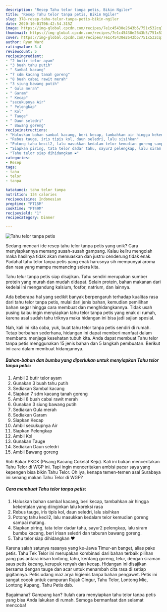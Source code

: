 ```yaml
---
description: "Resep Tahu telor tanpa petis, Bikin Ngiler"
title: "Resep Tahu telor tanpa petis, Bikin Ngiler"
slug: 378-resep-tahu-telor-tanpa-petis-bikin-ngiler
date: 2020-10-01T06:42:54.315Z
image: https://img-global.cpcdn.com/recipes/7e1c45430e2643b5/751x532cq70/tahu-telor-tanpa-petis-foto-resep-utama.jpg
thumbnail: https://img-global.cpcdn.com/recipes/7e1c45430e2643b5/751x532cq70/tahu-telor-tanpa-petis-foto-resep-utama.jpg
cover: https://img-global.cpcdn.com/recipes/7e1c45430e2643b5/751x532cq70/tahu-telor-tanpa-petis-foto-resep-utama.jpg
author: Ryan Ward
ratingvalue: 3.4
reviewcount: 5
recipeingredient:
- "2 butir telor ayam"
- "3 buah tahu putih"
- " Sambal kacang"
- "7 sdm kacang tanah goreng"
- "8 buah cabai rawit merah"
- "3 siung bawang putih"
- " Gula merah"
- " Garam"
- " Kecap"
- "secukupnya Air"
- " Pelengkap"
- " Kol"
- " Tauge"
- " Daun seledri"
- " Bawang goreng"
recipeinstructions:
- "Haluskan bahan sambal kacang, beri kecap, tambahkan air hingga kekentalan yang diinginkan lalu koreksi rasa"
- "Rebus tauge, iris tipis kol, daun seledri, lalu sisihkan"
- "Potong tahu kecil2, lalu masukkan kedalam telor kemudian goreng sampai matang."
- "Siapkan piring, tata telor dadar tahu, sayur2 pelengkap, lalu siram bumbu kacang, beri irisan seledri dan taburan bawang goreng."
- "Tahu telor siap dihidangkan ❤️"
categories:
- Resep
tags:
- tahu
- telor
- tanpa

katakunci: tahu telor tanpa 
nutrition: 134 calories
recipecuisine: Indonesian
preptime: "PT15M"
cooktime: "PT49M"
recipeyield: "1"
recipecategory: Dinner

---
```



![Tahu telor tanpa petis](https://img-global.cpcdn.com/recipes/7e1c45430e2643b5/751x532cq70/tahu-telor-tanpa-petis-foto-resep-utama.jpg)

Sedang mencari ide resep tahu telor tanpa petis yang unik? Cara menyiapkannya memang susah-susah gampang. Kalau keliru mengolah maka hasilnya tidak akan memuaskan dan justru cenderung tidak enak. Padahal tahu telor tanpa petis yang enak harusnya sih mempunyai aroma dan rasa yang mampu memancing selera kita.

Tahu telur tanpa petis siap disajikan. Tahu sendiri merupakan sumber protein yang murah dan mudah didapat. Selain protein, bahan makanan dari kedelai ini mengandung kalsium, fosfor, natrium, dan lainnya.

Ada beberapa hal yang sedikit banyak berpengaruh terhadap kualitas rasa dari tahu telor tanpa petis, mulai dari jenis bahan, kemudian pemilihan bahan segar hingga cara membuat dan menghidangkannya. Tidak usah pusing kalau ingin menyiapkan tahu telor tanpa petis yang enak di rumah, karena asal sudah tahu triknya maka hidangan ini bisa jadi sajian spesial.


Nah, kali ini kita coba, yuk, buat tahu telor tanpa petis sendiri di rumah. Tetap berbahan sederhana, hidangan ini dapat memberi manfaat dalam membantu menjaga kesehatan tubuh kita. Anda dapat membuat Tahu telor tanpa petis menggunakan 15 jenis bahan dan 5 langkah pembuatan. Berikut ini cara dalam membuat hidangannya.

<!--inarticleads1-->

##### Bahan-bahan dan bumbu yang diperlukan untuk menyiapkan Tahu telor tanpa petis:

1. Ambil 2 butir telor ayam
1. Gunakan 3 buah tahu putih
1. Sediakan  Sambal kacang
1. Siapkan 7 sdm kacang tanah goreng
1. Ambil 8 buah cabai rawit merah
1. Gunakan 3 siung bawang putih
1. Sediakan  Gula merah
1. Sediakan  Garam
1. Siapkan  Kecap
1. Ambil secukupnya Air
1. Siapkan  Pelengkap
1. Ambil  Kol
1. Gunakan  Tauge
1. Sediakan  Daun seledri
1. Ambil  Bawang goreng


Roti Bakar PKCK (Pisang Kacang Cokelat Keju). Kali ini bukan menceritakan Tahu Telor di WGP ini. Tapi ingin menceritakan ambisi pacar saya yang kepengen bisa bikin Tahu Telor. Oh iya, kenapa temen-temen asal Surabaya ini senang makan Tahu Telor di WGP? 

<!--inarticleads2-->

##### Cara membuat Tahu telor tanpa petis:

1. Haluskan bahan sambal kacang, beri kecap, tambahkan air hingga kekentalan yang diinginkan lalu koreksi rasa
1. Rebus tauge, iris tipis kol, daun seledri, lalu sisihkan
1. Potong tahu kecil2, lalu masukkan kedalam telor kemudian goreng sampai matang.
1. Siapkan piring, tata telor dadar tahu, sayur2 pelengkap, lalu siram bumbu kacang, beri irisan seledri dan taburan bawang goreng.
1. Tahu telor siap dihidangkan ❤️


Karena salah satunya rasanya yang ke-Jawa Timur-an banget, alias pake petis. Tahu Tek Telor ini merupakan kombinasi dari bahan terbaik pilihan yang pas antara irisan lontong, tahu, kentang goreng, telur, dengan siraman saus petis kacang, kerupuk renyah dan kecap. Hidangan ini disajikan bersama dengan tauge dan acar untuk menambah cita rasa di setiap gigitannya. Petis udang maz arya higienis tanpa bahan pengawet. Petis ini sangat cocok untuk campuran Rujak Cingur, Tahu Telor, Lontong Mie, Lontong Kupang, Tahu Petis dsb. 

Bagaimana? Gampang kan? Itulah cara menyiapkan tahu telor tanpa petis yang bisa Anda lakukan di rumah. Semoga bermanfaat dan selamat mencoba!
